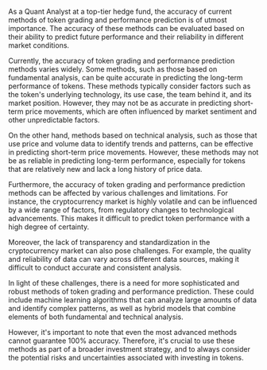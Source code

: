 As a Quant Analyst at a top-tier hedge fund, the accuracy of current methods of token grading and performance prediction is of utmost importance. The accuracy of these methods can be evaluated based on their ability to predict future performance and their reliability in different market conditions.

Currently, the accuracy of token grading and performance prediction methods varies widely. Some methods, such as those based on fundamental analysis, can be quite accurate in predicting the long-term performance of tokens. These methods typically consider factors such as the token's underlying technology, its use case, the team behind it, and its market position. However, they may not be as accurate in predicting short-term price movements, which are often influenced by market sentiment and other unpredictable factors.

On the other hand, methods based on technical analysis, such as those that use price and volume data to identify trends and patterns, can be effective in predicting short-term price movements. However, these methods may not be as reliable in predicting long-term performance, especially for tokens that are relatively new and lack a long history of price data.

Furthermore, the accuracy of token grading and performance prediction methods can be affected by various challenges and limitations. For instance, the cryptocurrency market is highly volatile and can be influenced by a wide range of factors, from regulatory changes to technological advancements. This makes it difficult to predict token performance with a high degree of certainty.

Moreover, the lack of transparency and standardization in the cryptocurrency market can also pose challenges. For example, the quality and reliability of data can vary across different data sources, making it difficult to conduct accurate and consistent analysis.

In light of these challenges, there is a need for more sophisticated and robust methods of token grading and performance prediction. These could include machine learning algorithms that can analyze large amounts of data and identify complex patterns, as well as hybrid models that combine elements of both fundamental and technical analysis.

However, it's important to note that even the most advanced methods cannot guarantee 100% accuracy. Therefore, it's crucial to use these methods as part of a broader investment strategy, and to always consider the potential risks and uncertainties associated with investing in tokens.